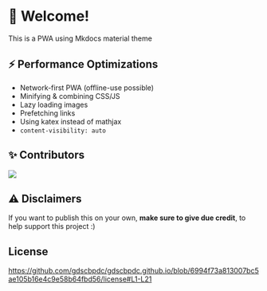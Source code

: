 # 👋 Welcome!

This is a PWA using Mkdocs material theme

## ⚡️ Performance Optimizations

- Network-first PWA (offline-use possible)
- Minifying & combining CSS/JS
- Lazy loading images
- Prefetching links
- Using katex instead of mathjax
- `content-visibility: auto`

## ✨ Contributors

<a href="https://github.com/gdscbpdc/gdscbpdc.github.io/graphs/contributors">
  <img src="https://contrib.rocks/image?repo=gdscbpdc/gdscbpdc.github.io" loading="lazy" />
</a>

## ⚠️ Disclaimers

If you want to publish this on your own, **make sure to give due credit**, to help support this project :)

## License

https://github.com/gdscbpdc/gdscbpdc.github.io/blob/6994f73a813007bc5ae105b16e4c9e58b64fbd56/license#L1-L21
